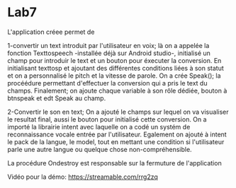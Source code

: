 # Lab7

L'application créee permet de

1-convertir un text introduit par l'utilisateur en voix; là on a appelée la fonction Texttospeech -installée déjà sur Android studio-, initialisé un champ pour introduir le text et un bouton pour éxecuter la conversion.
En initialisant texttosp et ajoutant des différentes conditions liées à son statut et on a personnalisé le pitch et la vitesse de parole.
On a crée Speak(); la procéédure permettant d'effectuer la conversion qui a pris le text du champs.
Finalement; on ajoute chaque variable à son rôle dédiée, bouton à btnspeak et edt Speak au champ.

2-Convertir le son en text;
On a ajouté le champs sur lequel on va visualiser le resultat final, aussi le bouton pour initialisé cette conversion.
On a importé la librairie intent avec laquelle on a codé un systém de reconnaissance vocale entrée par l'utilisateur.
Egalement on ajouté à intent le pack de la langue, le model, tout en mettant une condition si l'utilisateur parle une autre langue ou quelque chose non-compréhensible.


La procédure Ondestroy est responsable sur la fermuture de l'application

Vidéo pour la démo: https://streamable.com/rrg2zq
